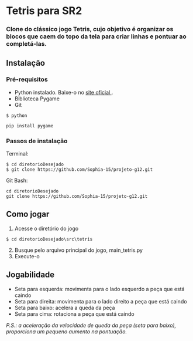 # Tetris para SR2

### Clone do clássico jogo Tetris, cujo objetivo é organizar os blocos que caem do topo da tela para criar linhas e pontuar ao completá-las.

## Instalação

### Pré-requisitos
- Python instalado. Baixe-o no <a href="python.org"> site oficial </a>.
- Biblioteca Pygame
- Git
```windows
$ python
```
```python
pip install pygame
```
### Passos de instalação
Terminal:
```git
$ cd diretorioDesejado
$ git clone https://github.com/Sophia-15/projeto-g12.git 
```
Git Bash:
```git
cd diretorioDesejado
git clone https://github.com/Sophia-15/projeto-g12.git
```

## Como jogar
1. Acesse o diretório do jogo
```windows
$ cd diretorioDesejado\src\tetris
```
2. Busque pelo arquivo principal do jogo, main_tetris.py
3. Execute-o

## Jogabilidade

- Seta para esquerda: movimenta para o lado esquerdo a peça que está caindo
- Seta para direita: movimenta para o lado direito a peça que está caindo
- Seta para baixo: acelera a queda da peça
- Seta para cima: rotaciona a peça que está caindo

*P.S.: a aceleração da velocidade de queda da peça (seta para baixo), proporciona um pequeno aumento na pontuação.*

